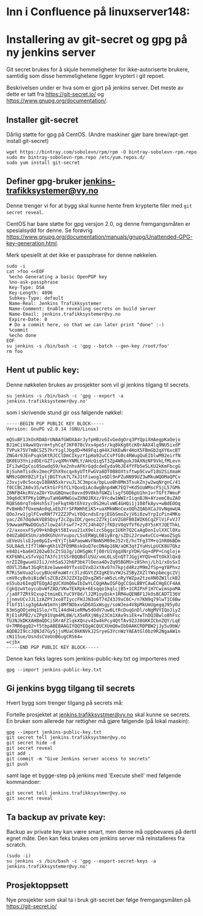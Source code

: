 # Inn i Confluence på linuxserver148:

# Installering av git-secret og gpg på ny jenkins server
Git secret brukes for å skjule hemmeligheter for ikke-autoriserte brukere, samtidig 
som disse hemmelighetene ligger kryptert i git repoet.

Beskrivelsen under er hva som er gjort på jenkins server. 
Det meste av dette er tatt fra https://git-secret.io/ og https://www.gnupg.org/documentation/.


## Installer git-secret
Dårlig støtte for gpg på CentOS. (Andre maskiner gjør bare brew/apt-get install git-secret)
 
    wget https://bintray.com/sobolevn/rpm/rpm -O bintray-sobolevn-rpm.repo
    sudo mv bintray-sobolevn-rpm.repo /etc/yum.repos.d/
    sudo yum install git-secret


## Definer gpg-bruker jenkins-trafikksystemer@vy.no
Denne trenger vi for at bygg skal kunne hente frem krypterte filer med  `git secret reveal`.

CentOS har bare støtte for gpg versjon 2.0, og denne fremgangsmåten er spesialsydd
for denne. Se forøvrig https://www.gnupg.org/documentation/manuals/gnupg/Unattended-GPG-key-generation.html.

Merk spesiellt at det ikke er passphrase for denne nøkkelen.  

    sudo -i
    cat >foo <<EOF
     %echo Generating a basic OpenPGP key
     %no-ask-passphrase
     Key-Type: DSA
     Key-Length: 4096
     Subkey-Type: default
     Name-Real: Jenkins Trafikksystemer
     Name-Comment: Enable revealing secrets on build server
     Name-Email: jenkins.trafikksystemer@vy.no
     Expire-Date: 0
     # Do a commit here, so that we can later print "done" :-)
     %commit
     %echo done
    EOF
    su jenkins -s /bin/bash -c 'gpg --batch --gen-key /root/foo'
    rm foo 


## Hent ut public key:
Denne nøkkelen brukes av prosjekter som vil gi jenkins tilgang til secrets.
 
    su jenkins -s /bin/bash -c 'gpg --export -a jenkins.trafikksystemer@vy.no'

som i skrivende stund gir oss følgende nøkkel:

    -----BEGIN PGP PUBLIC KEY BLOCK-----
    Version: GnuPG v2.0.14 (GNU/Linux)
    
    mQSuBF1JkOsRDADrUNAAfGWOXA4rJyfpHBzv6IvGedgOrq3PYQpiXHAegpKaOejo
    BJ1mCiV4wwVQvrm+tyhCqfJKF078cVxv4pe5r/kq8kKg0tcK0rAAX4lq9NU5ixdP
    TVPuk75V7mBCSZ57hrYiglJbgdD+M49FqiqH4XJkKEwNr4HoX5FBmGb2qXY6xcBT
    ZNG4r9JEnPsqkSKtRJCClDmCIkyzY1pHa92uCCsPfG0c4RWugQuEIblwM92eirfN
    QK0EU3YnizdDErGZTivqXMnYNMLY/AHcQiqST3Zp4WRgukJ9AXNzNF9VkLfMLevn
    IFiJwHIpCoi0Sowdq59/ke2nhvAFKrGqdcdeEyda9bJE4fYFb5e5LKU2kKmFbcgG
    8jSuhmTisdkv2mecPIhX9xcqx6yUTtFwGVa8DT0B8OXtsftwp9CvwT18U2SiXmaH
    NM9zG0HYBZiFIyljBGTYuk7L7kJ1tFiwog1x6Dl9nPZuNN99UZ3wMkuWQOMaQPCv
    23xvjv0c5ocqvI8BAN5xkrvuJL3C3mpca/bpLuoBh8Mm3TsukZnjw2wqNrgnC/41
    f0CCBC2A0v3S/wtktGrFSfCLYQoxQiAcdwgBnp4WK7EQ7+Kd5UuWMscFSjL57GMk
    Z0NFB4kcRVzaZ8rYUuGBQnwc0avxd9V0kbfGWZilsgfSOD6pU1hn1vrTGft7WeuP
    30q6dC9TPKy1OMyuTaH0AMWGiwZXNOJRXz/9Ycdw1WWIrIiqnBJN+AYzemC8uZAO
    RQ8S60rqTn6Hsh5s7jeFkqtHbtEhVzyc0S2HulvWE4GHQi1j108fkAyv+wBdEOOq
    Pv8mHb7fUxemAn0qLxEbJYrSFRWHhEiKS+uaXMkWNnCexOQhZQAbXCaJVvNqmwUA
    QOoJrw1jglFCveRNf7Y2ZZJPxLYOQcndsErpjEGbSmoZvjV6i0zwYrpIcPin4MKo
    yac/Z67dqdwkVQ8SQsyf2cZguIDC/qenc2Z7kjCoVZG8FB0IWIK6CqZFlViFvVJ7
    59wwamPNwDOGu57low24lFswf7+27CJ4h4Q7jfKDzV0qVfVf6zy8Y5sKYJQEThkL
    /2/axoxxFSyO9+khBqkt58Ivuu21xX9elzcSbggc1U6h7Q2CaAgDonIulXXCl0Xu
    04UZaBOXSUn/a9dKGhUnYvupo/LSsERWgL6B1yBrg/sZDi2Jrow4vCCo+WaoZSgG
    uEVeUslsEJye0pGIv+EYjTjbAPaowWvFNmNSM09eJ52rE/hcTFg3TM+o1hR06BDm
    5UL8AdLtIf7lHW+gKh1VZFO9M6skOuQ7ecDN4p16N/aQK3qtIYuHsLpUCK8U7Qkz
    e84Di+ba6H3202w03cZtSUJg/iOHSgWcfj00rU1VgqXNrpYDH/Gq+dPP+Cngloje
    KXF6NhLxSfvVp1TA3fc1tSSrBQQBdlUSU/vmL0LsEnQT7JGgjHYQU+mTtOkXlQxQ
    nrZIZ8gwueUJIiJ/nhSaSJ2h6P3bk7lOena4DvZq95BGMU+z8Shnj/Lh1/xOsSxI
    dOVlJ5Awt3GqRt8ze1wwe40YfxsUIVxDJxYAvO7n7kpjd4RzzM9m2fSp+gY8Phxz
    R7RiSmVua2lucyBUcmFmaWtrc3lzdGVtZXIgKEVuYWJsZSByZXZlYWxpbmcgc2Vj
    cmV0cyBvbiBidWlsZCBzZXJ2ZXIpIDxqZW5raW5zLnRyYWZpa2tzeXN0ZW1lckB2
    eS5ubz6IegQTEQgAIgUCXUmQ6wIbIwYLCQgHAwIGFQgCCQoLBBYCAwECHgECF4AA
    CgkQzwVtoycubvWfZAD/VKw7EkRpk+6Esqqo1kqlcjB5+1CRIPnF1H7CwimspoMA
    /ja8F7ZRt9IxupItmimELYuC9Y8d/lJ2M1oyQsk+1RM4uQENBF1JkOsBCADTI36V
    jjnmvUCvJJL1zAZPYJxo8TIyccFHJJN3o6T74Z43J9xC6C+/n7KN9q79lwT1C6Bw
    flbf31lsg3g6AvW1mYnj8MfNObxvGD6XGxWsgy/soWJeo4V8pMkUmUgegqJ95y0z
    63mSgOOjeHq1Slo/+TLl44dH4ieRMw5dOdV7uw8LtRcDuqGnDl/oNgMVYIQoJiyZ
    RjE1sRPB2/sZPg91Vqm4ML8W/LX5eRXjN6y23Cm1XAv9siEk+wTnDQ3Bwlo8hFsc
    TUJNJkDKXAHBmQDCiSRrAFZlqkXQnzv4Iw4kPcy4QtTAv9ZJJ8GKKICbnZQY/LqE
    U+7MR6ggQ2+f5tbpABEBAAGIYQQYEQgACQUCXUmQ6wIbDAAKCRDPBW2jJy5u9bW/
    AQDB2I9ccJQNJd7GySjjsMUaC0kKNVkJ2SryeG3YcnWzYAEAtGl0bz9R2NgaAW1n
    cN115ue/UsndsCVeUnB6ugCRS64=
    =cjbx
    -----END PGP PUBLIC KEY BLOCK-----

Denne kan feks lagres som jenkins-public-key.txt og importeres med

    gpg --import jenkins-public-key.txt


## Gi jenkins bygg tilgang til secrets
Hvert bygg som trenger tilgang på secrets må:

Fortelle prosjektet at jenkins.trafikksystmer@vy.no skal kunne se secrets. 
En bruker som allerede har rettigher må gjøre følgende (på lokal maskin):

    gpg --import jenkins-public-key.txt
    git secret tell jenkins.trafikksystmer@vy.no
    git secret hide -d
    git secret reveal
    git add .
    git commit -m "Give Jenkins server access to secrets"
    git push
    
samt lage et bygge-step på jenkins med 'Execute shell' med følgende kommandoer:
 
    git secret tell jenkins.trafikksystmer@vy.no
    git secret reveal
    

## Ta backup av private key:
Backup av private key kan være smart, men denne må oppbevares på dertil egnet måte.
Den kan feks brukes om jenkins server må reinstalleres fra scratch.

    (sudo -i)
    su jenkins -s /bin/bash -c 'gpg --export-secret-keys -a jenkins.trafikksystemer@vy.no'


## Prosjektoppsett
Nye prosjekter som skal ta i bruk git-secret bør følge fremgangsmåten på https://git-secret.io/ 


